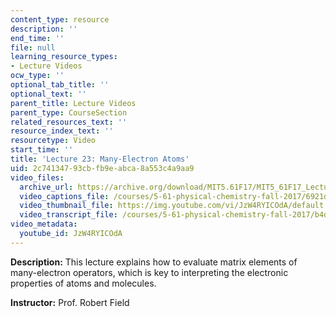 ```yaml
---
content_type: resource
description: ''
end_time: ''
file: null
learning_resource_types:
- Lecture Videos
ocw_type: ''
optional_tab_title: ''
optional_text: ''
parent_title: Lecture Videos
parent_type: CourseSection
related_resources_text: ''
resource_index_text: ''
resourcetype: Video
start_time: ''
title: 'Lecture 23: Many-Electron Atoms'
uid: 2c741347-93cb-fb9e-abca-8a553c4a9aa9
video_files:
  archive_url: https://archive.org/download/MIT5.61F17/MIT5_61F17_Lecture_23_300k.mp4
  video_captions_file: /courses/5-61-physical-chemistry-fall-2017/6921d5d7bc2d55c6950e2446275397f5_JzW4RYICOdA.vtt
  video_thumbnail_file: https://img.youtube.com/vi/JzW4RYICOdA/default.jpg
  video_transcript_file: /courses/5-61-physical-chemistry-fall-2017/b4d5252933f219b6cdea5b60d02974c5_JzW4RYICOdA.pdf
video_metadata:
  youtube_id: JzW4RYICOdA
---
```


**Description:** This lecture explains how to evaluate matrix elements of many-electron operators, which is key to interpreting the electronic properties of atoms and molecules.

**Instructor:** Prof. Robert Field



